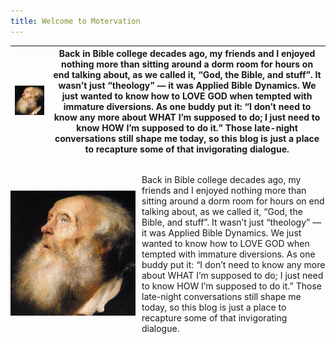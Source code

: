 ```yaml
---
title: Welcome to Motervation
---
```


 | ![Avatar](/images/old_man2_sq.jpg) | Back in Bible college decades ago, my friends and I enjoyed nothing more than sitting around a dorm room for hours on end talking about, as we called it, “God, the Bible, and stuff”. It wasn’t just “theology” — it was Applied Bible Dynamics. We just wanted to know how to LOVE GOD when tempted with immature diversions. As one buddy put it: “I don’t need to know any more about WHAT I’m supposed to do; I just need to know HOW I’m supposed to do it.” Those late-night conversations still shape me today, so this blog is just a place to recapture some of that invigorating dialogue. |
|-----------|-------------------------------|
 
<div style="display: flex; align-items: center;">
  <div style="margin-right: 10px;">
    <img src="images/old_man2_sq.jpg" alt="Alt text" style="max-width: 200px;">
  </div>
  <div>
    <p>Back in Bible college decades ago, my friends and I enjoyed nothing more than sitting around a dorm room for hours on end talking about, as we called it, “God, the Bible, and stuff”. It wasn’t just “theology” — it was Applied Bible Dynamics. We just wanted to know how to LOVE GOD when tempted with immature diversions. As one buddy put it: “I don’t need to know any more about WHAT I’m supposed to do; I just need to know HOW I’m supposed to do it.” Those late-night conversations still shape me today, so this blog is just a place to recapture some of that invigorating dialogue.</p>
  </div>
</div>


